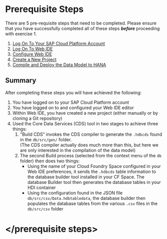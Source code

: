 # Prerequisite Steps

There are 5 pre-requisite steps that need to be completed.  Please ensure that you have successfully completed all of these steps ***before*** proceeding with exercise 1.

1. [Log On To Your SAP Cloud Platform Account](./ex0.1.md)  
1. [Log On To Web IDE](./ex0.2.md)
1. [Configure Web IDE](./ex0.3.md)
1. [Create a New Project](./ex0.4.md)
1. [Compile and Deploy the Data Model to HANA](./ex0.5.md)

    
## Summary

After completing these steps you will have achieved the following:

1. You have logged on to your SAP Cloud Platform account 
1. You have logged on to and configured your Web IDE editor
1. Within Web IDE, you have created a new project (either manually or by cloning a Git repository)
1. Used the Core Data Services (CDS) tool in two stages to achieve three things:
    1. "Build CDS" invokes the CDS compiler to generate the `.hdbcds` found in the `db/src/gen/` folder.  
        (The CDS compiler actually does much more than this, but here we are only interested in the compilation of the data model)
    1. The second Build process (selected from the context menu of the `db` folder) then does two things:
        * Using the name of your Cloud Foundry Space configured in your Web IDE preferences, it sends the `.hdbcds` table information to the database builder tool installed in your CF Space.  The database Builder tool then generates the database tables in your HDI container
        * Using the configuration found in the JSON file `db/src/csv/Data.hdbtabledata`, the database builder then populates the database tables from the various `.csv` files in the `db/src/csv` folder
   
# \</prerequisite steps>
